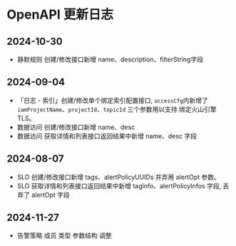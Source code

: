 # OpenAPI 更新日志

## 2024-10-30
* 静默规则 创建/修改接口新增 name、description、filterString字段

## 2024-09-04
* 「日志 - 索引」创建/修改单个绑定索引配置接口, `accessCfg`内新增了`iamProjectName`、`projectId`、`topicId` 三个参数用以支持 绑定火山引擎TLS。
* 数据访问 创建/修改接口新增 name、desc
* 数据访问 获取详情和列表接口返回结果中新增 name、desc 字段


## 2024-08-07
* SLO 创建/修改接口新增 tags、alertPolicyUUIDs 并弃用 alertOpt 参数。
* SLO 获取详情和列表接口返回结果中新增 tagInfo、alertPolicyInfos 字段, 丢弃了 alertOpt 字段

## 2024-11-27
* 告警策略 成员 类型 参数结构 调整
